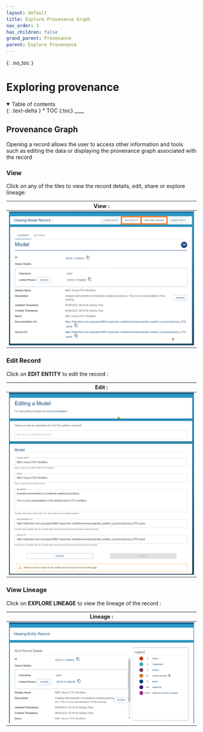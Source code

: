 ```yaml
---
layout: default
title: Explore Provenance Graph
nav_order: 3
has_children: false
grand_parent: Provenance
parent: Explore Provenance
---
```

{: .no_toc }
# Exploring provenance
<details  open markdown="block">
  <summary>
    Table of contents
  </summary>
{: .text-delta }
* TOC
{:toc}
____
</details>

## Provenance Graph

Opening a record allows the user to access other information and tools such as editing the data or displaying the provenance graph associated with the record

### View 

Click on any of the tiles to view the record details, edit, share or explore lineage:

|                                   View :                               |
| :-----------------------------------------------------------------------------: | 
| <img src="../../assets/images/provenance/90_ViewRecord.png" alt="drawing" width="600"/>      |

### Edit Record 

Click on **EDIT ENTITY** to edit the record :

|                                   Edit :                               |
| :-----------------------------------------------------------------------------: | 
| <img src="../../assets/images/provenance/100_EditRecord.png" alt="drawing" width="600"/>      |

### View Lineage 

Click on **EXPLORE LINEAGE** to view the lineage of the record :

|                                   Lineage :                               |
| :-----------------------------------------------------------------------------: | 
| <img src="../../assets/images/provenance/110_ExploreLineage.png" alt="drawing" width="600"/>      |
